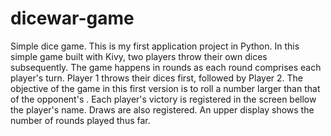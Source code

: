 # dicewar-game
 Simple dice game. This is my first application project in Python. In this simple game built with Kivy, two players throw their own dices subsequently. The game happens in rounds as each round comprises each player's turn. Player 1 throws their dices first, followed by Player 2. The objective of the game in this first version is to roll a number larger than that of the opponent's . Each player's victory is registered in the screen bellow the player's name. Draws are also registered. An upper display shows the number of rounds played thus far.

